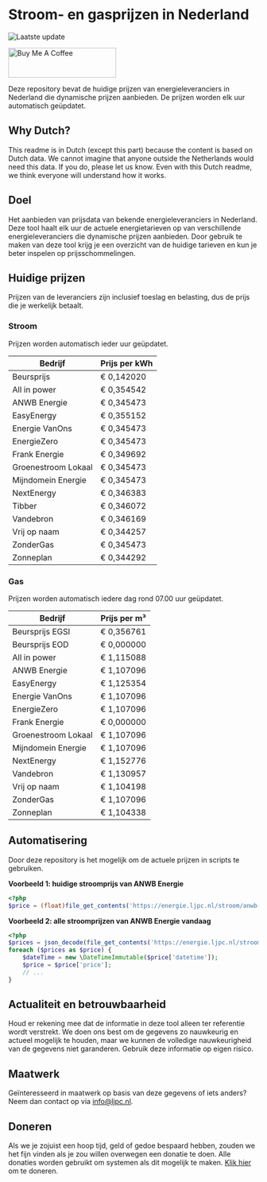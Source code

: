 # Stroom- en gasprijzen in Nederland

![Laatste update](https://img.shields.io/badge/laatste%20update-2023--08--10%2021%3A00%20CET-brightgreen)

<a href="https://www.buymeacoffee.com/Lars-" target="_blank"><img src="https://cdn.buymeacoffee.com/buttons/v2/default-orange.png" alt="Buy Me A Coffee" height="60" style="height: 60px !important;width: 217px !important;" ></a>

Deze repository bevat de huidige prijzen van energieleveranciers in Nederland die dynamische prijzen aanbieden. De prijzen worden elk uur automatisch geüpdatet.

## Why Dutch?

This readme is in Dutch (except this part) because the content is based on Dutch data. We cannot imagine that anyone outside the Netherlands would need this data. If you do, please let us know. Even with this Dutch readme, we think
everyone will understand how it works.

## Doel

Het aanbieden van prijsdata van bekende energieleveranciers in Nederland. Deze tool haalt elk uur de actuele energietarieven op van verschillende energieleveranciers die dynamische prijzen aanbieden. Door gebruik te maken van deze tool
krijg je een overzicht van de huidige tarieven en kun je beter inspelen op prijsschommelingen.

## Huidige prijzen

Prijzen van de leveranciers zijn inclusief toeslag en belasting, dus de prijs die je werkelijk betaalt.

### Stroom

Prijzen worden automatisch ieder uur geüpdatet.

 Bedrijf | Prijs per kWh 
---------|---------------
Beursprijs | € 0,142020
All in power | € 0,354542
ANWB Energie | € 0,345473
EasyEnergy | € 0,355152
Energie VanOns | € 0,345473
EnergieZero | € 0,345473
Frank Energie | € 0,349692
Groenestroom Lokaal | € 0,345473
Mijndomein Energie | € 0,345473
NextEnergy | € 0,346383
Tibber | € 0,346072
Vandebron | € 0,346169
Vrij op naam | € 0,344257
ZonderGas | € 0,345473
Zonneplan | € 0,344292


### Gas

Prijzen worden automatisch iedere dag rond 07.00 uur geüpdatet.

 Bedrijf | Prijs per m³ 
---------|--------------
Beursprijs EGSI | € 0,356761
Beursprijs EOD | € 0,000000
All in power | € 1,115088
ANWB Energie | € 1,107096
EasyEnergy | € 1,125354
Energie VanOns | € 1,107096
EnergieZero | € 1,107096
Frank Energie | € 0,000000
Groenestroom Lokaal | € 1,107096
Mijndomein Energie | € 1,107096
NextEnergy | € 1,152776
Vandebron | € 1,130957
Vrij op naam | € 1,104198
ZonderGas | € 1,107096
Zonneplan | € 1,104338


## Automatisering

Door deze repository is het mogelijk om de actuele prijzen in scripts te gebruiken.

**Voorbeeld 1: huidige stroomprijs van ANWB Energie**

```php
<?php
$price = (float)file_get_contents('https://energie.ljpc.nl/stroom/anwb-energie-nu.txt');

```

**Voorbeeld 2: alle stroomprijzen van ANWB Energie vandaag**

```php
<?php
$prices = json_decode(file_get_contents('https://energie.ljpc.nl/stroom/all-in-power-vandaag.json'),true);
foreach ($prices as $price) {
    $dateTime = new \DateTimeImmutable($price['datetime']);
    $price = $price['price'];
    // ...
}
```

## Actualiteit en betrouwbaarheid

Houd er rekening mee dat de informatie in deze tool alleen ter referentie wordt verstrekt. We doen ons best om de gegevens zo nauwkeurig en actueel mogelijk te houden, maar we kunnen de volledige nauwkeurigheid van de gegevens niet
garanderen. Gebruik deze informatie op eigen risico.

## Maatwerk

Geïnteresseerd in maatwerk op basis van deze gegevens of iets anders? Neem dan contact op
via [info@ljpc.nl](mailto:info@ljpc.nl?subject=Energie%20prijzen).

## Doneren

Als we je zojuist een hoop tijd, geld of gedoe bespaard hebben, zouden we het fijn vinden als je zou willen overwegen een
donatie te doen. Alle donaties worden gebruikt om systemen als dit mogelijk te
maken. [Klik hier](https://www.buymeacoffee.com/Lars-) om te doneren.
